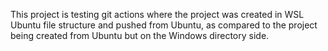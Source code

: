 This project is testing git actions where the project was created in WSL Ubuntu file structure and pushed from Ubuntu, as compared to the project being created from Ubuntu but on the Windows directory side.

